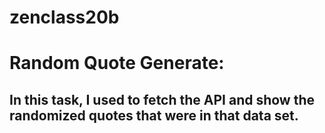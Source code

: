 # zenclass20b
# Random Quote Generate:

## In this task, I used to fetch the API and show the randomized quotes that were in that data set.
